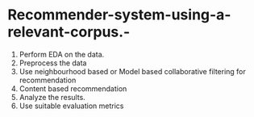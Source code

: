 # Recommender-system-using-a-relevant-corpus.-

1. Perform EDA on the data. 
2. Preprocess the data      
3. Use neighbourhood based or Model based collaborative filtering for recommendation 
4. Content based recommendation 
5. Analyze the results.
6. Use suitable evaluation metrics
